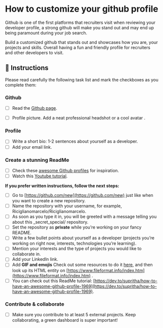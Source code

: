 
# How to customize your github profile

Github is one of the first platforms that recruiters visit when reviewing your developer profile, a strong github will make you stand out and may end up being paramount during your job search.

Build a customized github that stands out and showcases how you are, your projects and skills. Overall having a fun and friendly profile for recruiters and other developers to visit.

## 📝 Instructions

Please read carefully the following task list and mark the checkboxes as you complete them:

### Github 

- [ ] Read the [Github page](https://4geeksacademy.notion.site/About-Github-bdc3c43cbf4448c0a8bdcd9c16d9a219).

- [ ] Profile picture.
Add a neat professional headshot or a cool avatar .

### Profile

- [ ] Write a short bio: 1-2 sentences about yourself as a developer.
- [ ] Add your email link.

### Create a stunning ReadMe

- [ ] Check these [awesome Github profiles](https://github.com/abhisheknaiidu/awesome-github-profile-readme) for inspiration.
- [ ] Watch this [Youtube tutorial](https://www.youtube.com/watch?v=ECuqb5Tv9qI&feature=youtu.be). 

**If you prefer written instructions, follow the next steps:**

- [ ] Go to [https://github.com/new](https://github.com/new) just like when you want to create a new repository.
- [ ] Name the repository with your username, for example, Riciglianomarcelo/Riciglianomarcelo.
- [ ]  As soon as you type it in, you will be greeted with a message telling you about this _secret_special/ repository.
- [ ] Set the repository as **private** while you’re working on your fancy README.
- [ ] Write a few bullet points about yourself as a developer (projects you’re working on right now, interests, technologies you’re learning).
- [ ] Mention your interests and the type of projects you would like to collaborate in. 
- [ ] Add your LinkedIn link.
- [ ] Add **GIF and emojis** Check out some resources to do it [here](https://emojipedia.org/emoji/), and then look up its HTML entity on [https://www.fileformat.info/index.htm](https://www.fileformat.info/index.htm) _._
- [ ] You can check out this ReadMe tutorial: [https://dev.to/supritha/how-to-have-an-awesome-github-profile-1969](https://dev.to/supritha/how-to-have-an-awesome-github-profile-1969).  

### Contribute & collaborate

- [ ] Make sure you contribute to at least 5 external projects. Keep collaborating, a green dashboard is super important! 

